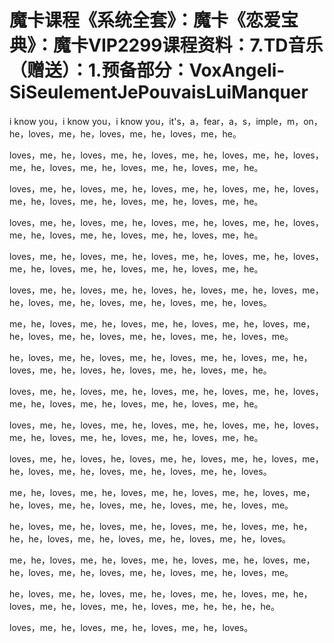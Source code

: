 # 魔卡课程《系统全套》：魔卡《恋爱宝典》：魔卡VIP2299课程资料：7.TD音乐（赠送）：1.预备部分：VoxAngeli-SiSeulementJePouvaisLuiManquer

i know you，i know you，i know you，it's，a，fear，a，s，imple，m，on，he，loves，me，he，loves，me，he，loves，me，he。

loves，me，he，loves，me，he，loves，me，he，loves，me，he，loves，me，he，loves，me，he，loves，me，he，loves，me，he。

loves，me，he，loves，me，he，loves，me，he，loves，me，he，loves，me，he，loves，me，he，loves，me，he，loves，me，he。

loves，me，he，loves，me，he，loves，me，he，loves，me，he，loves，me，he，loves，me，he，loves，me，he，loves，me，he。

loves，me，he，loves，me，he，loves，me，he，loves，me，he，loves，me，he，loves，me，he，loves，me，he，loves，me，he。

loves，me，he，loves，me，he，loves，he，loves，me，he，loves，me，he，loves，me，he，loves，me，he，loves，me，he，loves。

me，he，loves，me，he，loves，me，he，loves，me，he，loves，me，he，loves，me，he，loves，me，he，loves，me，he，loves，me。

he，loves，me，he，loves，me，he，loves，me，he，loves，me，he，loves，me，he，loves，he，loves，me，he，loves，me，he。

loves，me，he，loves，me，he，loves，me，he，loves，me，he，loves，me，he，loves，me，he，loves，me，he，loves，me，he。

loves，me，he，loves，me，he，loves，me，he，loves，me，he，loves，me，he，loves，me，he，loves，me，he，loves，me，he。

loves，me，he，loves，he，loves，me，he，loves，me，he，loves，me，he，loves，me，he，loves，me，he，loves，me，he，loves。

me，he，loves，me，he，loves，me，he，loves，me，he，loves，me，he，loves，me，he，loves，me，he，loves，me，he，loves，me。

he，loves，me，he，loves，me，he，loves，me，he，loves，me，he，he，he，loves，me，he，loves，me，he，loves，me，he，loves。

me，he，loves，me，he，loves，me，he，loves，me，he，loves，me，he，loves，me，he，loves，me，he，loves，me，he，loves，me。

he，loves，me，he，loves，me，he，loves，me，he，loves，me，he，loves，me，he，loves，me，he，loves，me，he，he，he，he。

loves，me，he，loves，me，he，loves，me，he，loves。